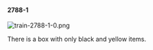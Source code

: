 #### 2788-1
![train-2788-1-0.png](https://github.com/lil-lab/nlvr/raw/master/nlvr/train/images/21/train-2788-1-0.png "train-2788-1-0.png")

There is a box with only black and yellow items.